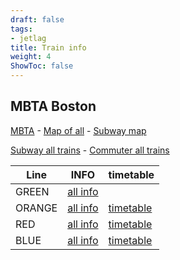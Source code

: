 ```yaml
---
draft: false
tags:
- jetlag
title: Train info
weight: 4
ShowToc: false
---
```


## MBTA Boston

[MBTA](https://www.mbta.com/) - [Map of all](https://cdn.mbta.com/sites/default/files/2024-12/2024-12-15-commuter-rail-map-v41a.pdf) - [Subway map](https://cdn.mbta.com/sites/default/files/2024-12/2024-12-15-subway-map.pdf)

[Subway all trains](https://www.mbta.com/schedules/subway) - [Commuter all trains](https://www.mbta.com/schedules/commuter-rail) 

| Line   | INFO                                                   | timetable                                                    |
| ------ | ------------------------------------------------------ | ------------------------------------------------------------ |
| GREEN  | [all info](https://www.mbta.com/schedules/Green/)      |                                                              |
| ORANGE | [all info](https://www.mbta.com/schedules/Orange/line) | [timetable](https://www.mbta.com/schedules/Orange/timetable) |
| RED    | [all info](https://www.mbta.com/schedules/Red/line)    | [timetable](https://www.mbta.com/schedules/Red/timetable)    |
| BLUE   | [all info](https://www.mbta.com/schedules/Blue/line)   | [timetable](https://www.mbta.com/schedules/Blue/timetable)   |
